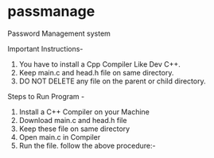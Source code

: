 # passmanage
Password Management system

Important Instructions-
1. You have to install a Cpp Compiler Like Dev C++.
2. Keep main.c and head.h file on same directory.
3. DO NOT DELETE any file on the parent or child directory.

Steps to Run Program -
1. Install a C++ Compiler on your Machine
2. Download main.c and head.h file
3. Keep these file on same directory
4. Open main.c in Compiler
5. Run the file.
follow the above procedure:-






